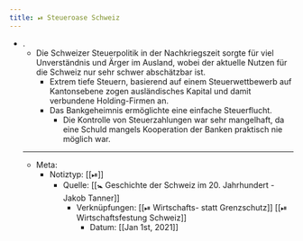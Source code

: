 ```yaml
---
title: ⏯ Steueroase Schweiz
---
```


- .
	- Die Schweizer Steuerpolitik in der Nachkriegszeit sorgte für viel Unverständnis und Ärger im Ausland, wobei der aktuelle Nutzen für die Schweiz nur sehr schwer abschätzbar ist.
		- Extrem tiefe Steuern, basierend auf einem Steuerwettbewerb auf Kantonsebene zogen ausländisches Kapital und damit verbundene Holding-Firmen an.
		- Das Bankgeheimnis ermöglichte eine einfache Steuerflucht.
			- Die Kontrolle von Steuerzahlungen war sehr mangelhaft, da eine Schuld mangels Kooperation der Banken praktisch nie möglich war.
	- ---
	- Meta:
		- Notiztyp: [[⏯]]
			- Quelle: [[🚼 Geschichte der Schweiz im 20. Jahrhundert - Jakob Tanner]]
				- Verknüpfungen: [[⏯ Wirtschafts- statt Grenzschutz]] [[⏯ Wirtschaftsfestung Schweiz]]
					- Datum: [[Jan 1st, 2021]]